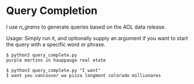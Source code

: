 # Query Completion

I use *n_grams* to generate queries based on the AOL data release.

Usage:
Simply run it, and optionally supply an argument if you want to start the query with a specific word or phrase. 

```
$ python3 query_complete.py
purple martins in hauppauge real etate

$ python3 query_complete.py "I want"
I want you vancouver wa pizza longmont colorado millionares
```
